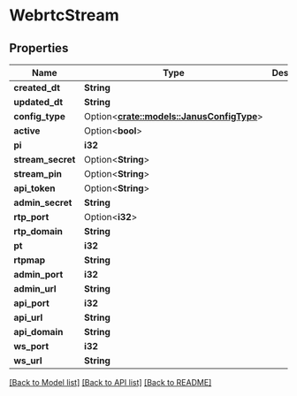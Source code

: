 # WebrtcStream

## Properties

Name | Type | Description | Notes
------------ | ------------- | ------------- | -------------
**created_dt** | **String** |  | [readonly]
**updated_dt** | **String** |  | [readonly]
**config_type** | Option<[**crate::models::JanusConfigType**](JanusConfigType.md)> |  | [readonly]
**active** | Option<**bool**> |  | [optional]
**pi** | **i32** |  | [readonly]
**stream_secret** | Option<**String**> |  | [optional]
**stream_pin** | Option<**String**> |  | [optional]
**api_token** | Option<**String**> |  | [optional]
**admin_secret** | **String** |  | [readonly]
**rtp_port** | Option<**i32**> |  | [optional]
**rtp_domain** | **String** |  | [readonly]
**pt** | **i32** |  | [readonly]
**rtpmap** | **String** |  | [readonly]
**admin_port** | **i32** |  | [readonly]
**admin_url** | **String** |  | [readonly]
**api_port** | **i32** |  | [readonly]
**api_url** | **String** |  | [readonly]
**api_domain** | **String** |  | [readonly]
**ws_port** | **i32** |  | [readonly]
**ws_url** | **String** |  | [readonly]

[[Back to Model list]](../README.md#documentation-for-models) [[Back to API list]](../README.md#documentation-for-api-endpoints) [[Back to README]](../README.md)


